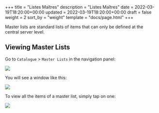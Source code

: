 +++
title = "Listes Maîtres"
description = "Listes Maîtres"
date = 2022-03-19T18:20:00+00:00
updated = 2022-03-19T18:20:00+00:00
draft = false
weight = 2
sort_by = "weight"
template = "docs/page.html"
+++

Master lists are standard lists of items that can only be defined at the central server level. 

## Viewing Master Lists

Go to `Catalogue` > `Master Lists` in the navigation panel: 

![](/docs/catalogue/cat_gotoml.png)

You will see a window like this: 

![](/docs/catalogue/cat_mllist.png)


To view all the items of a master list, simply tap on one: 

![](/docs/catalogue/cat_mldetail.png)


